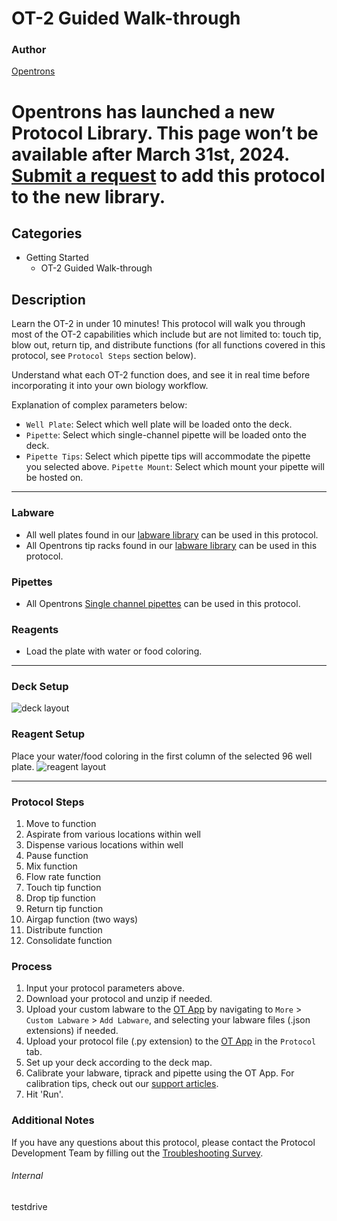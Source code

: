 # OT-2 Guided Walk-through

### Author
[Opentrons](https://opentrons.com/)


# Opentrons has launched a new Protocol Library. This page won’t be available after March 31st, 2024. [Submit a request](https://docs.google.com/forms/d/e/1FAIpQLSdYYp9QCKow4nn0KlCVsMS3HX0eJ0N9O7-erajKvcpT0lWbSg/viewform) to add this protocol to the new library.

## Categories
* Getting Started
	* OT-2 Guided Walk-through

## Description
Learn the OT-2 in under 10 minutes! This protocol will walk you through most of the OT-2 capabilities which include but are not limited to: touch tip, blow out, return tip, and distribute functions (for all functions covered in this protocol, see `Protocol Steps` section below).  

Understand what each OT-2 function does, and see it in real time before incorporating it into your own biology workflow.

Explanation of complex parameters below:
* `Well Plate`: Select which well plate will be loaded onto the deck.
* `Pipette`: Select which single-channel pipette will be loaded onto the deck.
* `Pipette Tips`: Select which pipette tips will accommodate the pipette you selected above.
`Pipette Mount`: Select which mount your pipette will be hosted on.
---

### Labware
* All well plates found in our [labware library](https://labware.opentrons.com/?category=wellPlate) can be used in this protocol.
* All Opentrons tip racks found in our [labware library](https://labware.opentrons.com/?category=tipRack) can be used in this protocol.

### Pipettes
* All Opentrons [Single channel pipettes](https://opentrons.com/pipettes/) can be used in this protocol.

### Reagents
* Load the plate with water or food coloring.

---

### Deck Setup
![deck layout](https://opentrons-protocol-library-website.s3.amazonaws.com/custom-README-images/test_drive/Screen+Shot+2021-06-01+at+12.44.20+PM.png)

### Reagent Setup
Place your water/food coloring in the first column of the selected 96 well plate.
![reagent layout](https://opentrons-protocol-library-website.s3.amazonaws.com/custom-README-images/test_drive/Screen+Shot+2021-06-01+at+12.44.41+PM.png)

---

### Protocol Steps
1. Move to function
2. Aspirate from various locations within well
3. Dispense various locations within well
4. Pause function
5. Mix function
6. Flow rate function
7. Touch tip function
8. Drop tip function
9. Return tip function
10. Airgap function (two ways)
11. Distribute function
12. Consolidate function

### Process
1. Input your protocol parameters above.
2. Download your protocol and unzip if needed.
3. Upload your custom labware to the [OT App](https://opentrons.com/ot-app) by navigating to `More` > `Custom Labware` > `Add Labware`, and selecting your labware files (.json extensions) if needed.
4. Upload your protocol file (.py extension) to the [OT App](https://opentrons.com/ot-app) in the `Protocol` tab.
5. Set up your deck according to the deck map.
6. Calibrate your labware, tiprack and pipette using the OT App. For calibration tips, check out our [support articles](https://support.opentrons.com/en/collections/1559720-guide-for-getting-started-with-the-ot-2).
7. Hit 'Run'.

### Additional Notes
If you have any questions about this protocol, please contact the Protocol Development Team by filling out the [Troubleshooting Survey](https://protocol-troubleshooting.paperform.co/).

###### Internal
testdrive
